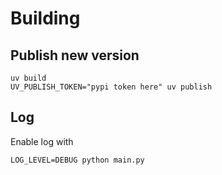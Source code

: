 # Building

## Publish new version

```console
uv build
UV_PUBLISH_TOKEN="pypi token here" uv publish
```

## Log

Enable log with

```console
LOG_LEVEL=DEBUG python main.py
```
